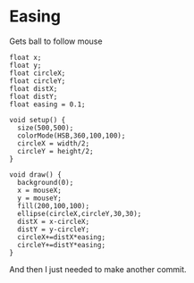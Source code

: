 Easing
======

Gets ball to follow mouse

    float x;
    float y;
    float circleX;
    float circleY;
    float distX;
    float distY;
    float easing = 0.1;
    
    void setup() {
      size(500,500);
      colorMode(HSB,360,100,100);
      circleX = width/2;
      circleY = height/2;
    }
    
    void draw() {
      background(0);
      x = mouseX;
      y = mouseY;
      fill(200,100,100);
      ellipse(circleX,circleY,30,30);
      distX = x-circleX;
      distY = y-circleY;
      circleX+=distX*easing;
      circleY+=distY*easing;
    }

And then I just needed to make another commit.
